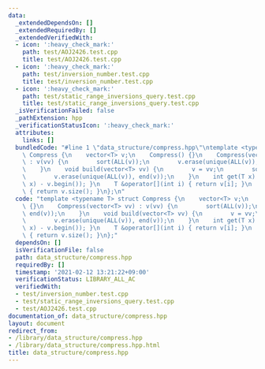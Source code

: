 ```yaml
---
data:
  _extendedDependsOn: []
  _extendedRequiredBy: []
  _extendedVerifiedWith:
  - icon: ':heavy_check_mark:'
    path: test/AOJ2426.test.cpp
    title: test/AOJ2426.test.cpp
  - icon: ':heavy_check_mark:'
    path: test/inversion_number.test.cpp
    title: test/inversion_number.test.cpp
  - icon: ':heavy_check_mark:'
    path: test/static_range_inversions_query.test.cpp
    title: test/static_range_inversions_query.test.cpp
  _isVerificationFailed: false
  _pathExtension: hpp
  _verificationStatusIcon: ':heavy_check_mark:'
  attributes:
    links: []
  bundledCode: "#line 1 \"data_structure/compress.hpp\"\ntemplate <typename T> struct\
    \ Compress {\n    vector<T> v;\n    Compress() {}\n    Compress(vector<T> vv)\
    \ : v(vv) {\n        sort(ALL(v));\n        v.erase(unique(ALL(v)), end(v));\n\
    \    }\n    void build(vector<T> vv) {\n        v = vv;\n        sort(ALL(v));\n\
    \        v.erase(unique(ALL(v)), end(v));\n    }\n    int get(T x) { return (int)(lower_bound(ALL(v),\
    \ x) - v.begin()); }\n    T &operator[](int i) { return v[i]; }\n    size_t size()\
    \ { return v.size(); }\n};\n"
  code: "template <typename T> struct Compress {\n    vector<T> v;\n    Compress()\
    \ {}\n    Compress(vector<T> vv) : v(vv) {\n        sort(ALL(v));\n        v.erase(unique(ALL(v)),\
    \ end(v));\n    }\n    void build(vector<T> vv) {\n        v = vv;\n        sort(ALL(v));\n\
    \        v.erase(unique(ALL(v)), end(v));\n    }\n    int get(T x) { return (int)(lower_bound(ALL(v),\
    \ x) - v.begin()); }\n    T &operator[](int i) { return v[i]; }\n    size_t size()\
    \ { return v.size(); }\n};"
  dependsOn: []
  isVerificationFile: false
  path: data_structure/compress.hpp
  requiredBy: []
  timestamp: '2021-02-12 13:21:22+09:00'
  verificationStatus: LIBRARY_ALL_AC
  verifiedWith:
  - test/inversion_number.test.cpp
  - test/static_range_inversions_query.test.cpp
  - test/AOJ2426.test.cpp
documentation_of: data_structure/compress.hpp
layout: document
redirect_from:
- /library/data_structure/compress.hpp
- /library/data_structure/compress.hpp.html
title: data_structure/compress.hpp
---
```

